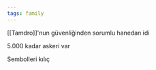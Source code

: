 ```yaml
---  
tags: family  
---  
```

  
[[Tamdro]]'nun güvenliğinden sorumlu hanedan idi  
  
5.000 kadar askeri var  
  
Sembolleri kılıç